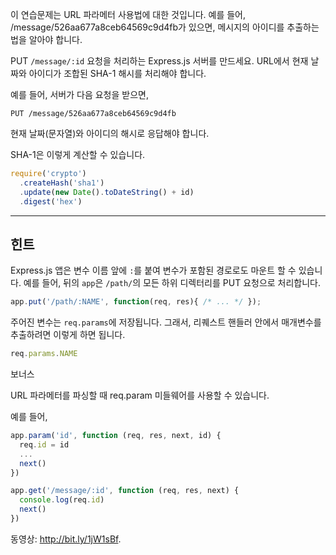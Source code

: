 이 연습문제는 URL 파라메터 사용법에 대한 것입니다.
예를 들어, /message/526aa677a8ceb64569c9d4fb가 있으면, 메시지의 아이디를
추출하는 법을 알아야 합니다.

PUT `/message/:id` 요청을 처리하는 Express.js 서버를 만드세요.
URL에서 현재 날짜와 아이디가 조합된 SHA-1 해시를 처리해야 합니다.

예를 들어, 서버가 다음 요청을 받으면,

```
PUT /message/526aa677a8ceb64569c9d4fb
```

현재 날짜(문자열)와 아이디의 해시로 응답해야 합니다.

SHA-1은 이렇게 계산할 수 있습니다.

```js
require('crypto')
  .createHash('sha1')
  .update(new Date().toDateString() + id)
  .digest('hex')
```

-----------------------------

## 힌트

Express.js 앱은 변수 이름 앞에 `:`를 붙여 변수가 포함된 경로로도 마운트 할 수
있습니다. 예를 들어, 뒤의 `app`은 `/path/`의 모든 하위 디렉터리를 PUT 요청으로
처리합니다.

```js
app.put('/path/:NAME', function(req, res){ /* ... */ });
```

주어진 변수는 `req.params`에 저장됩니다. 그래서, 리퀘스트 핸들러 안에서
매개변수를 추출하려면 이렇게 하면 됩니다.

```js
req.params.NAME
```

보너스

URL 파라메터를 파싱할 때 req.param 미들웨어를 사용할 수 있습니다.

예를 들어,

```js
app.param('id', function (req, res, next, id) {
  req.id = id
  ...
  next()
})

app.get('/message/:id', function (req, res, next) {
  console.log(req.id)
  next()
})
```

동영상: http://bit.ly/1jW1sBf.
